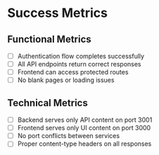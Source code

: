 # **Success Metrics**

## **Functional Metrics**
- [ ] Authentication flow completes successfully
- [ ] All API endpoints return correct responses
- [ ] Frontend can access protected routes
- [ ] No blank pages or loading issues

## **Technical Metrics**
- [ ] Backend serves only API content on port 3001
- [ ] Frontend serves only UI content on port 3000
- [ ] No port conflicts between services
- [ ] Proper content-type headers on all responses
